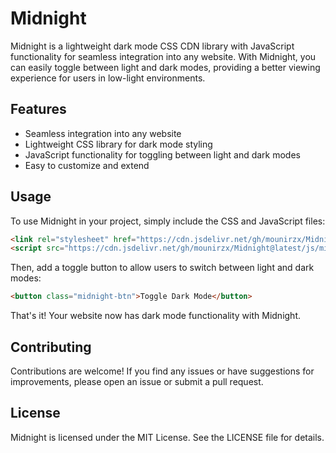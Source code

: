 # Midnight

Midnight is a lightweight dark mode CSS CDN library with JavaScript functionality for seamless integration into any website. With Midnight, you can easily toggle between light and dark modes, providing a better viewing experience for users in low-light environments.

## Features

- Seamless integration into any website
- Lightweight CSS library for dark mode styling
- JavaScript functionality for toggling between light and dark modes
- Easy to customize and extend

## Usage

To use Midnight in your project, simply include the CSS and JavaScript files:

```html
<link rel="stylesheet" href="https://cdn.jsdelivr.net/gh/mounirzx/Midnight@latest/css/midnight.css">
<script src="https://cdn.jsdelivr.net/gh/mounirzx/Midnight@latest/js/midnight.js"></script>
```
Then, add a toggle button to allow users to switch between light and dark modes:

```html 
<button class="midnight-btn">Toggle Dark Mode</button>
```
That's it! Your website now has dark mode functionality with Midnight.

## Contributing
Contributions are welcome! If you find any issues or have suggestions for improvements, please open an issue or submit a pull request.

## License
Midnight is licensed under the MIT License. See the LICENSE file for details.
